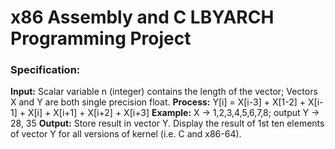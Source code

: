 # x86 Assembly and C LBYARCH Programming Project

### Specification:

**Input:** Scalar variable n (integer) contains the length of the vector; Vectors X and Y are both single precision float.
**Process:** Y[i] = X[i-3] + X[1-2] + X[i-1] + X[i] + X[i+1] + X[i+2] + X[i+3]
**Example:** X -> 1,2,3,4,5,6,7,8; output Y -> 28, 35
**Output:** Store result in vector Y. Display the result of 1st ten elements of vector Y for all versions of kernel (i.e. C and x86-64).
